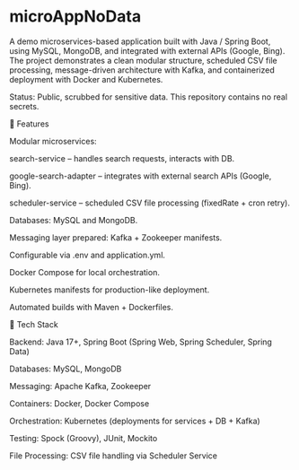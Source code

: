 # microAppNoData
A demo microservices-based application built with Java / Spring Boot, using MySQL, MongoDB, and integrated with external APIs (Google, Bing). The project demonstrates a clean modular structure, scheduled CSV file processing, message-driven architecture with Kafka, and containerized deployment with Docker and Kubernetes.

Status: Public, scrubbed for sensitive data. This repository contains no real secrets. 

🚀 Features

Modular microservices:

search-service – handles search requests, interacts with DB.

google-search-adapter – integrates with external search APIs (Google, Bing).

scheduler-service – scheduled CSV file processing (fixedRate + cron retry).

Databases: MySQL and MongoDB.

Messaging layer prepared: Kafka + Zookeeper manifests.

Configurable via .env and application.yml.

Docker Compose for local orchestration.

Kubernetes manifests for production-like deployment.

Automated builds with Maven + Dockerfiles.

🧱 Tech Stack

Backend: Java 17+, Spring Boot (Spring Web, Spring Scheduler, Spring Data)

Databases: MySQL, MongoDB

Messaging: Apache Kafka, Zookeeper

Containers: Docker, Docker Compose

Orchestration: Kubernetes (deployments for services + DB + Kafka)

Testing: Spock (Groovy), JUnit, Mockito

File Processing: CSV file handling via Scheduler Service
